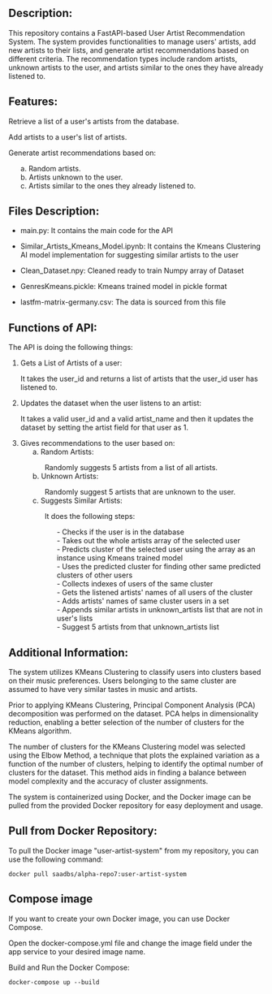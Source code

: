 ## Description:

This repository contains a FastAPI-based User Artist Recommendation System. The system provides functionalities to manage users' artists, add new artists to their lists, and generate artist recommendations based on different criteria. The recommendation types include random artists, unknown artists to the user, and artists similar to the ones they have already listened to.

## Features:

Retrieve a list of a user's artists from the database.

Add artists to a user's list of artists.

Generate artist recommendations based on:<br>
<ul>
a. Random artists.<br>
b. Artists unknown to the user.<br>
c. Artists similar to the ones they already listened to.<br>
</ul>

## Files Description:

- main.py: It contains the main code for the API

- Similar_Artists_Kmeans_Model.ipynb: It contains the Kmeans Clustering AI model implementation for suggesting similar artists to the user

- Clean_Dataset.npy: Cleaned ready to train Numpy array of Dataset

- GenresKmeans.pickle: Kmeans trained model in pickle format

- lastfm-matrix-germany.csv: The data is sourced from this file


## Functions of API:
The API is doing the following things:

1. Gets a List of Artists of a user:<br>
<ul>
It takes the user_id and returns a list of artists that the user_id user has listened to.
</ul>

2. Updates the dataset when the user listens to an artist:<br>
<ul>
It takes a valid user_id and a valid artist_name and then it updates the dataset by setting the artist field for that user as 1.
</ul>

3. Gives recommendations to the user based on:<br>
        <ul>
        a. Random Artists:<br>
                <ul>
                Randomly suggests 5 artists from a list of all artists.<br>
                </ul>
        b. Unknown Artists:<br>
                <ul>
                Randomly suggest 5 artists that are unknown to the user.<br>
                </ul>
        c. Suggests Similar Artists:<br>
                <ul>
                It does the following steps:<br>
                        <ul>
                        - Checks if the user is in the database<br>
                        - Takes out the whole artists array of the selected user<br>
                        - Predicts cluster of the selected user using the array as an instance using Kmeans trained model<br>
                        - Uses the predicted cluster for finding other same predicted clusters of other users<br>
                        - Collects indexes of users of the same cluster<br>
                        - Gets the listened artists' names of all users of the cluster<br>
                        - Adds artists' names of same cluster users in a set<br>
                        - Appends similar artists in unknown_artists list that are not in user's lists<br>
                        - Suggest 5 artists from that unknown_artists list<br>
                        </ul>
                </ul>
        </ul>
## Additional Information:

The system utilizes KMeans Clustering to classify users into clusters based on their music preferences. Users belonging to the same cluster are assumed to have very similar tastes in music and artists.

Prior to applying KMeans Clustering, Principal Component Analysis (PCA) decomposition was performed on the dataset. PCA helps in dimensionality reduction, enabling a better selection of the number of clusters for the KMeans algorithm.

The number of clusters for the KMeans Clustering model was selected using the Elbow Method, a technique that plots the explained variation as a function of the number of clusters, helping to identify the optimal number of clusters for the dataset. This method aids in finding a balance between model complexity and the accuracy of cluster assignments.

The system is containerized using Docker, and the Docker image can be pulled from the provided Docker repository for easy deployment and usage.

## Pull from Docker Repository: 
To pull the Docker image "user-artist-system" from my repository, you can use the following command:
```
docker pull saadbs/alpha-repo7:user-artist-system
```

## Compose image
If you want to create your own Docker image, you can use Docker Compose. 

Open the docker-compose.yml file and change the image field under the app service to your desired image name.

Build and Run the Docker Compose:
```
docker-compose up --build
```

